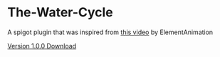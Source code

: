 # The-Water-Cycle
A spigot plugin that was inspired from [this video](https://www.youtube.com/watch?v=HNm7HTYs-qM) by ElementAnimation

[Version 1.0.0 Download](https://raw.githubusercontent.com/johnnywoof/MavenRepository/master/me/johnnywoof/TheWaterCycle/1.0.0/TheWaterCycle-1.0.0.jar)
